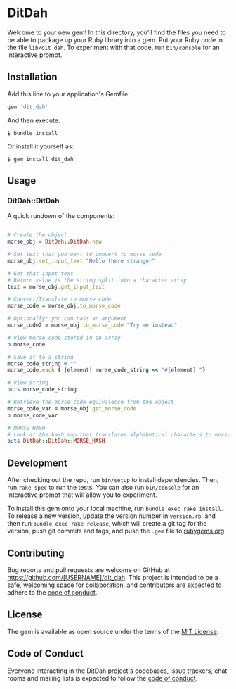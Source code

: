 # DitDah

Welcome to your new gem! In this directory, you'll find the files you need to be able to package up your Ruby library into a gem. Put your Ruby code in the file `lib/dit_dah`. To experiment with that code, run `bin/console` for an interactive prompt.

## Installation

Add this line to your application's Gemfile:

```ruby
gem 'dit_dah'
```

And then execute:

    $ bundle install

Or install it yourself as:

    $ gem install dit_dah

## Usage

### DitDah::DitDah
A quick rundown of the components:

```ruby

# Create the object
morse_obj = DitDah::DitDah.new

# Set text that you want to convert to morse code
morse_obj.set_input_text "Hello there stranger"

# Get that input text
# Return value is the string split into a character array
text = morse_obj.get_input_text

# Convert/Translate to morse code
morse_code = morse_obj.to_morse_code

# Optionally: you can pass an argument
morse_code2 = morse_obj.to_morse_code "Try me instead"

# View morse_code stored in an array
p morse_code

# Save it to a string
morse_code_string = ""
morse_code.each { |element| morse_code_string << "#{element} "}

# View string
puts morse_code_string

# Retrieve the morse code equivalence from the object
morse_code_var = morse_obj.get_morse_code
p morse_code_var

# MORSE_HASH
# Look at the hash map that translates alphabetical characters to morse code characters
puts DitDah::DitDah::MORSE_HASH

```

## Development

After checking out the repo, run `bin/setup` to install dependencies. Then, run `rake spec` to run the tests. You can also run `bin/console` for an interactive prompt that will allow you to experiment.

To install this gem onto your local machine, run `bundle exec rake install`. To release a new version, update the version number in `version.rb`, and then run `bundle exec rake release`, which will create a git tag for the version, push git commits and tags, and push the `.gem` file to [rubygems.org](https://rubygems.org).

## Contributing

Bug reports and pull requests are welcome on GitHub at https://github.com/[USERNAME]/dit_dah. This project is intended to be a safe, welcoming space for collaboration, and contributors are expected to adhere to the [code of conduct](https://github.com/[USERNAME]/dit_dah/blob/master/CODE_OF_CONDUCT.md).


## License

The gem is available as open source under the terms of the [MIT License](https://opensource.org/licenses/MIT).

## Code of Conduct

Everyone interacting in the DitDah project's codebases, issue trackers, chat rooms and mailing lists is expected to follow the [code of conduct](https://github.com/[USERNAME]/dit_dah/blob/master/CODE_OF_CONDUCT.md).
